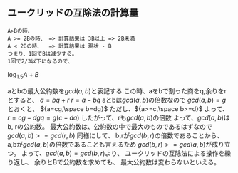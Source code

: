 ## ユークリッドの互除法の計算量
```
A>Bの時、
A >= 2Bの時、 => 計算結果は 3B以上 => 2B未満
A < 2Bの時、  => 計算結果は 現状 - B
つまり、1回でBは減少する。
1回で2/3以下になるので、
```
${\log_{1.5}{A+B}}$

aとbの最大公約数を${gcd(a,b)}$と表記する
この時、aをbで割った商をq,余りをrとすると、
${a=bq+r}$
${r=a-bq}$
aとbは${gcd(a,b)}$の倍数なので
${gcd(a,b)=g}$とおくと、
${a=cg,\space b=dg}$
ただし、${a>=c,\space b>=d}$
よって、${r=cg-dgq=g(c-dq)}$
したがって、rも${gcd(a,b)}$の倍数
よって、${gcd(a,b)}$はb, rの公約数。
最大公約数は、公約数の中で最大のものであるはずなので
${gcd(a,b)>=gcd(r,b)}$
同様にして、
b,rが${gcd(b,r)}$の倍数であることから、a,bが${gcd(a,b)}$の倍数であることも言えるため
${gcd(b,r)>=gcd(a,b)}$が成り立つ。
よって、${gcd(a,b) = gcd(b,r)}$より、
ユークリッドの互除法による操作を繰り返し、
余りとBで公約数を求めても、
最大公約数は変わらないといえる。
